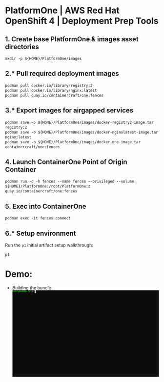 # PlatformOne | AWS Red Hat OpenShift 4 | Deployment Prep Tools
## 1. Create base PlatformOne & images asset directories
```
mkdir -p ${HOME}/PlatformOne/images
```
## 2.\* Pull required deployment images    
```
podman pull docker.io/library/registry:2 
podman pull docker.io/library/nginx:latest 
podman pull quay.io/containercraft/one:fences
```
## 3.\* Export images for airgapped services
```
podman save -o ${HOME}/PlatformOne/images/docker-registry2-image.tar     registry:2 
podman save -o ${HOME}/PlatformOne/images/docker-nginxlatest-image.tar   nginx:latest
podman save -o ${HOME}/PlatformOne/images/docker-one-image.tar containercraft/one:fences
```
## 4. Launch ContainerOne Point of Origin Container
```
podman run -d -h fences --name fences --privileged --volume ${HOME}/PlatformOne:/root/PlatformOne:z quay.io/containercraft/one:fences
```
## 5. Exec into ContainerOne
```
podman exec -it fences connect
```
## 6.\* Setup environment
Run the `p1` initial artifact setup walkthrough:
```
p1
```
# Demo:
  - Building the bundle
![bundle](./web/bundle.svg)

